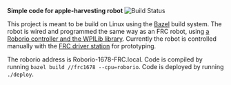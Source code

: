 **Simple code for apple-harvesting robot** 
![Build Status](https://travis-ci.org/amannababanana/apple-picker.svg?branch=cpp)



This project is meant to be build on Linux using the [Bazel](http://www.bazel.io) build system. The robot is wired and programmed the same way as an FRC robot, using [a Roborio controller and the WPILib library](https://wpilib.screenstepslive.com/s). Currently the robot is controlled manually with the [FRC driver station](https://wpilib.screenstepslive.com/s/4485/m/24192) for prototyping.

The roborio address is Roborio-1678-FRC.local. Code is compiled by running `bazel build //frc1678 --cpu=roborio`. Code is deployed by running `./deploy`.